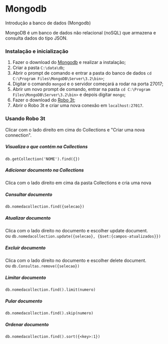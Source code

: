 # Mongodb
Introdução a banco de dados (Mongodb)


MongoDB é um banco de dados não relacional (noSQL) que armazena e consulta dados do tipo JSON. 

### Instalação e inicialização

1. Fazer o download do [Mongodb](https://www.mongodb.com/try/download/community) e realizar a instalação;
2. Criar a pasta `C:\data\db`;
3. Abrir o prompt de comando e entrar a pasta do banco de dados `cd C:\Program Files\MongoDB\Server\3.2\bin>`;
4. Digitar o comando `mongod` e o servidor começará a rodar na porta 27017;
5. Abrir um novo prompt de comando, entrar na pasta `cd C:\Program Files\MongoDB\Server\3.2\bin>` e depois digitar `mongo`;
6. Fazer o download do [Robo 3t](https://robomongo.org/download);
7. Abrir o Robo 3t e criar uma nova conexão em `localhost:27017`.


### Usando Robo 3t

Clicar com o lado direito em cima do Collections e "Criar uma nova connection".

##### Visualiza o que contém na Collections

`db.getCollection('NOME').find({})`

##### Adicionar documento na Collections

Clica com o lado direito em cima da pasta Collections e cria uma nova

##### Consultar documento

`db.nomedacollection.find({selecao})`

##### Atualizar documento

Clica com o lado direito no documento e escolher update document. <br>
ou `db.nomedacollection.update({selecao}, {$set:{campos-atualizados}})`

##### Excluir documento

Clica com o lado direito no documento e escolher delete document. <br>
ou `db.Consultas.remove({selecao})`

##### Limitar documento

`db.nomedacollection.find().limit(numero)`

##### Pular documento

`db.nomedacollection.find().skip(numero)`

##### Ordenar documento

`db.nomedacollection.find().sort({<key>:1})`




